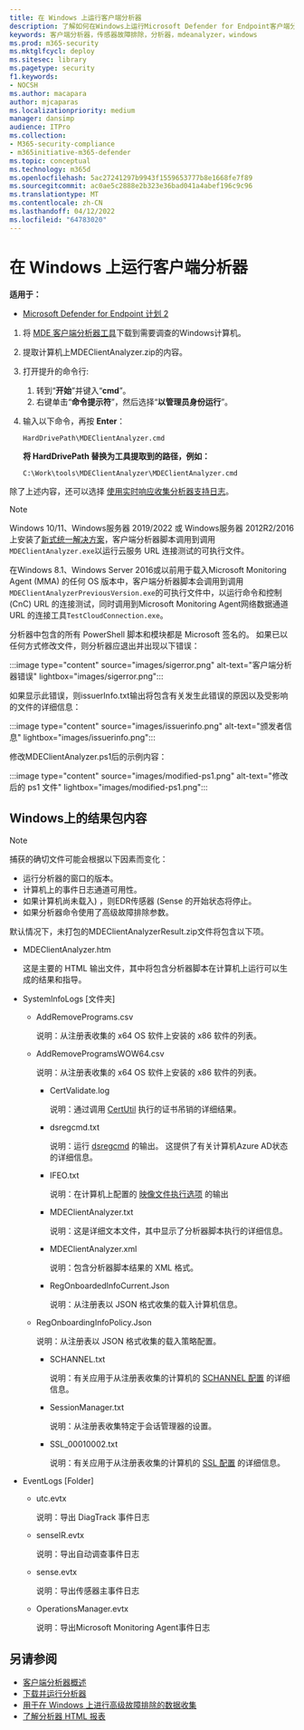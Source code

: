 ```yaml
---
title: 在 Windows 上运行客户端分析器
description: 了解如何在Windows上运行Microsoft Defender for Endpoint客户端分析器。
keywords: 客户端分析器，传感器故障排除，分析器，mdeanalyzer，windows
ms.prod: m365-security
ms.mktglfcycl: deploy
ms.sitesec: library
ms.pagetype: security
f1.keywords:
- NOCSH
ms.author: macapara
author: mjcaparas
ms.localizationpriority: medium
manager: dansimp
audience: ITPro
ms.collection:
- M365-security-compliance
- m365initiative-m365-defender
ms.topic: conceptual
ms.technology: m365d
ms.openlocfilehash: 5ac27241297b9943f1559653777b8e1668fe7f89
ms.sourcegitcommit: ac0ae5c2888e2b323e36bad041a4abef196c9c96
ms.translationtype: MT
ms.contentlocale: zh-CN
ms.lasthandoff: 04/12/2022
ms.locfileid: "64783020"
---
```

# <a name="run-the-client-analyzer-on-windows"></a>在 Windows 上运行客户端分析器

**适用于：**
- [Microsoft Defender for Endpoint 计划 2](https://go.microsoft.com/fwlink/p/?linkid=2154037)

1. 将 [MDE 客户端分析器工具](https://aka.ms/mdatpanalyzer)下载到需要调查的Windows计算机。

2. 提取计算机上MDEClientAnalyzer.zip的内容。

3. 打开提升的命令行:
    1. 转到“**开始**”并键入“**cmd**”。
    2. 右键单击“**命令提示符**”，然后选择“**以管理员身份运行**”。

4. 输入以下命令，再按 **Enter**：

   ```dos
   HardDrivePath\MDEClientAnalyzer.cmd
   ```

   **将 HardDrivePath 替换为工具提取到的路径，例如：**

   ```dos
   C:\Work\tools\MDEClientAnalyzer\MDEClientAnalyzer.cmd
   ```

除了上述内容，还可以选择 [使用实时响应收集分析器支持日志](troubleshoot-collect-support-log.md)。

> [!NOTE]
> Windows 10/11、Windows服务器 2019/2022 或 Windows服务器 2012R2/2016 上安装了[新式统一解决方案](configure-server-endpoints.md#new-windows-server-2012-r2-and-2016-functionality-in-the-modern-unified-solution)，客户端分析器脚本调用到调用`MDEClientAnalyzer.exe`以运行云服务 URL 连接测试的可执行文件。
>
> 在Windows 8.1、Windows Server 2016或以前用于载入Microsoft Monitoring Agent (MMA) 的任何 OS 版本中，客户端分析器脚本会调用到调用`MDEClientAnalyzerPreviousVersion.exe`的可执行文件中，以运行命令和控制 (CnC) URL 的连接测试，同时调用到Microsoft Monitoring Agent网络数据通道 URL 的连接工具`TestCloudConnection.exe`。


分析器中包含的所有 PowerShell 脚本和模块都是 Microsoft 签名的。
如果已以任何方式修改文件，则分析器应退出并出现以下错误：

:::image type="content" source="images/sigerror.png" alt-text="客户端分析器错误" lightbox="images/sigerror.png":::


如果显示此错误，则issuerInfo.txt输出将包含有关发生此错误的原因以及受影响的文件的详细信息：

:::image type="content" source="images/issuerinfo.png" alt-text="颁发者信息" lightbox="images/issuerinfo.png":::


修改MDEClientAnalyzer.ps1后的示例内容：

:::image type="content" source="images/modified-ps1.png" alt-text="修改后的 ps1 文件" lightbox="images/modified-ps1.png":::



## <a name="result-package-contents-on-windows"></a>Windows上的结果包内容

> [!NOTE]
> 捕获的确切文件可能会根据以下因素而变化：
>
> - 运行分析器的窗口的版本。
> - 计算机上的事件日志通道可用性。
> - 如果计算机尚未载入) ，则EDR传感器 (Sense 的开始状态将停止。
> - 如果分析器命令使用了高级故障排除参数。

默认情况下，未打包的MDEClientAnalyzerResult.zip文件将包含以下项。

- MDEClientAnalyzer.htm

  这是主要的 HTML 输出文件，其中将包含分析器脚本在计算机上运行可以生成的结果和指导。

- SystemInfoLogs \[文件夹\]
  - AddRemovePrograms.csv

    说明：从注册表收集的 x64 OS 软件上安装的 x86 软件的列表。

  - AddRemoveProgramsWOW64.csv

    说明：从注册表收集的 x64 OS 软件上安装的 x86 软件的列表。

    - CertValidate.log

      说明：通过调用 [CertUtil](/windows-server/administration/windows-commands/certutil) 执行的证书吊销的详细结果。

    - dsregcmd.txt

      说明：运行 [dsregcmd](/azure/active-directory/devices/troubleshoot-device-dsregcmd) 的输出。 这提供了有关计算机Azure AD状态的详细信息。

    - IFEO.txt

      说明：在计算机上配置的 [映像文件执行选项](/previous-versions/windows/desktop/xperf/image-file-execution-options) 的输出

    - MDEClientAnalyzer.txt

      说明：这是详细文本文件，其中显示了分析器脚本执行的详细信息。

    - MDEClientAnalyzer.xml

      说明：包含分析器脚本结果的 XML 格式。

    - RegOnboardedInfoCurrent.Json

      说明：从注册表以 JSON 格式收集的载入计算机信息。

  - RegOnboardingInfoPolicy.Json

    说明：从注册表以 JSON 格式收集的载入策略配置。

    - SCHANNEL.txt

      说明：有关应用于从注册表收集的计算机的 [SCHANNEL 配置](/windows-server/security/tls/manage-tls) 的详细信息。

    - SessionManager.txt

      说明：从注册表收集特定于会话管理器的设置。

    - SSL_00010002.txt

      说明：有关应用于从注册表收集的计算机的 [SSL 配置](/windows-server/security/tls/manage-tls) 的详细信息。

- EventLogs [Folder]

  - utc.evtx

    说明：导出 DiagTrack 事件日志

  - senseIR.evtx

    说明：导出自动调查事件日志

  - sense.evtx

    说明：导出传感器主事件日志

  - OperationsManager.evtx

    说明：导出Microsoft Monitoring Agent事件日志




## <a name="see-also"></a>另请参阅

- [客户端分析器概述](overview-client-analyzer.md)
- [下载并运行分析器](download-client-analyzer.md)
- [用于在 Windows 上进行高级故障排除的数据收集](data-collection-analyzer.md)
- [了解分析器 HTML 报表](analyzer-report.md)
